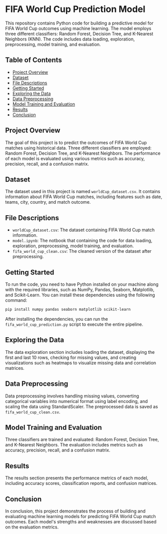 # FIFA World Cup Prediction Model

This repository contains Python code for building a predictive model for FIFA World Cup outcomes using machine learning. The model employs three different classifiers: Random Forest, Decision Tree, and K-Nearest Neighbors (KNN). The code includes data loading, exploration, preprocessing, model training, and evaluation.

## Table of Contents

- [Project Overview](#project-overview)
- [Dataset](#dataset)
- [File Descriptions](#file-descriptions)
- [Getting Started](#getting-started)
- [Exploring the Data](#exploring-the-data)
- [Data Preprocessing](#data-preprocessing)
- [Model Training and Evaluation](#model-training-and-evaluation)
- [Results](#results)
- [Conclusion](#conclusion)

## Project Overview

The goal of this project is to predict the outcomes of FIFA World Cup matches using historical data. Three different classifiers are employed: Random Forest, Decision Tree, and K-Nearest Neighbors. The performance of each model is evaluated using various metrics such as accuracy, precision, recall, and a confusion matrix.

## Dataset

The dataset used in this project is named `worldCup_dataset.csv`. It contains information about FIFA World Cup matches, including features such as date, teams, city, country, and match outcome.

## File Descriptions

- `worldCup_dataset.csv`: The dataset containing FIFA World Cup match information.
- `model.ipynb`: The notbook that containing the code for data loading, exploration, preprocessing, model training, and evaluation.
- `fifa_world_cup_clean.csv`: The cleaned version of the dataset after preprocessing.

## Getting Started

To run the code, you need to have Python installed on your machine along with the required libraries, such as NumPy, Pandas, Seaborn, Matplotlib, and Scikit-Learn. You can install these dependencies using the following command:

```bash
pip install numpy pandas seaborn matplotlib scikit-learn
```

After installing the dependencies, you can run the `fifa_world_cup_prediction.py` script to execute the entire pipeline.

## Exploring the Data

The data exploration section includes loading the dataset, displaying the first and last 10 rows, checking for missing values, and creating visualizations such as heatmaps to visualize missing data and correlation matrices.

## Data Preprocessing

Data preprocessing involves handling missing values, converting categorical variables into numerical format using label encoding, and scaling the data using StandardScaler. The preprocessed data is saved as `fifa_world_cup_clean.csv`.

## Model Training and Evaluation

Three classifiers are trained and evaluated: Random Forest, Decision Tree, and K-Nearest Neighbors. The evaluation includes metrics such as accuracy, precision, recall, and a confusion matrix.

## Results

The results section presents the performance metrics of each model, including accuracy scores, classification reports, and confusion matrices.

## Conclusion

In conclusion, this project demonstrates the process of building and evaluating machine learning models for predicting FIFA World Cup match outcomes. Each model's strengths and weaknesses are discussed based on the evaluation metrics.
